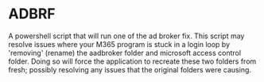 # ADBRF
A powershell script that will run one of the ad broker fix. This script may resolve issues where your M365 program is stuck in a login loop by 'removing' (rename) the aadbroker folder and microsoft access control folder.
Doing so will force the application to recreate these two folders from fresh; possibly resolving any issues that the original folders were causing. 
